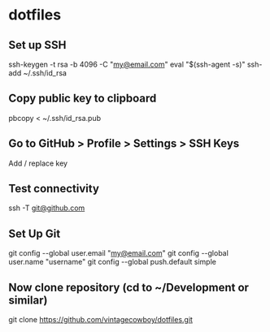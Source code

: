 # dotfiles

## Set up SSH
ssh-keygen -t rsa -b 4096 -C "my@email.com"
eval "$(ssh-agent -s)"
ssh-add ~/.ssh/id_rsa

## Copy public key to clipboard
pbcopy < ~/.ssh/id_rsa.pub

## Go to GitHub > Profile > Settings > SSH Keys
Add / replace key

## Test connectivity
ssh -T git@github.com

## Set Up Git
git config --global user.email "my@email.com"
git config --global user.name "username"
git config --global push.default simple

## Now clone repository (cd to ~/Development or similar)
git clone https://github.com/vintagecowboy/dotfiles.git